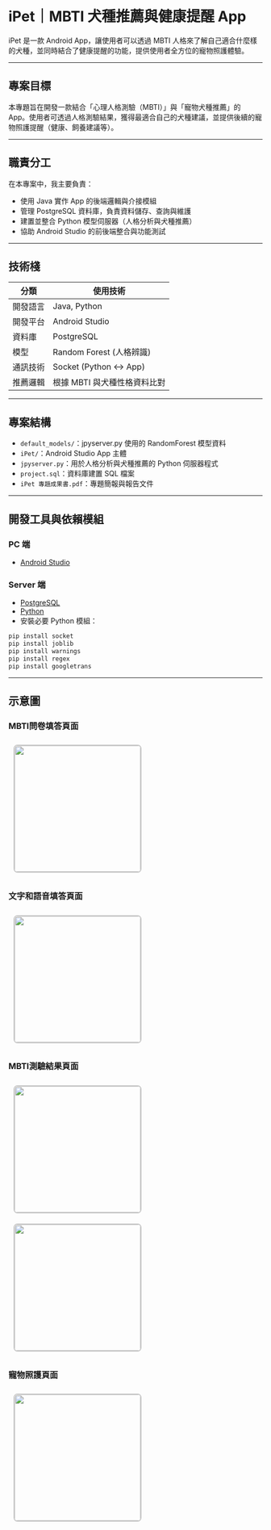 #  iPet｜MBTI 犬種推薦與健康提醒 App

iPet 是一款 Android App，讓使用者可以透過 MBTI 人格來了解自己適合什麼樣的犬種，並同時結合了健康提醒的功能，提供使用者全方位的寵物照護體驗。

---

##  專案目標

本專題旨在開發一款結合「心理人格測驗（MBTI）」與「寵物犬種推薦」的 App。使用者可透過人格測驗結果，獲得最適合自己的犬種建議，並提供後續的寵物照護提醒（健康、飼養建議等）。

---

##  職責分工

在本專案中，我主要負責：

- 使用 Java 實作 App 的後端邏輯與介接模組  
- 管理 PostgreSQL 資料庫，負責資料儲存、查詢與維護  
- 建置並整合 Python 模型伺服器（人格分析與犬種推薦）  
- 協助 Android Studio 的前後端整合與功能測試

---

##  技術棧

| 分類 | 使用技術 |
|------|----------|
| 開發語言 | Java, Python |
| 開發平台 | Android Studio |
| 資料庫 | PostgreSQL |
| 模型 | Random Forest (人格辨識) |
| 通訊技術 | Socket (Python ↔ App) |
| 推薦邏輯 | 根據 MBTI 與犬種性格資料比對 |

---

##  專案結構

- `default_models/`：jpyserver.py 使用的 RandomForest 模型資料
- `iPet/`：Android Studio App 主體
- `jpyserver.py`：用於人格分析與犬種推薦的 Python 伺服器程式
- `project.sql`：資料庫建置 SQL 檔案
- `iPet 專題成果書.pdf`：專題簡報與報告文件

---

##  開發工具與依賴模組

###  PC 端
- [Android Studio](https://developer.android.com/studio/)

###  Server 端
- [PostgreSQL](https://www.postgresql.org/download/)
- [Python](https://www.python.org/downloads/)
- 安裝必要 Python 模組：
```bash
pip install socket  
pip install joblib  
pip install warnings  
pip install regex  
pip install googletrans
```
---

##  示意圖

### MBTI問卷填答頁面  
<img src="images/mbti_questions_page.png" width="250" style="border: 2px solid #ccc; border-radius: 8px; margin: 10px;" />

### 文字和語音填答頁面  
<img src="images/mbti_aimodel_analyze.png" width="250" style="border: 2px solid #ccc; border-radius: 8px; margin: 10px;" />

### MBTI測驗結果頁面  
<img src="images/final_result.png" width="250" style="border: 2px solid #ccc; border-radius: 8px; margin: 10px;" />  
<img src="images/mbti_dogs.png" width="250" style="border: 2px solid #ccc; border-radius: 8px; margin: 10px;" />

### 寵物照護頁面  
<img src="images/health_care_page.png" width="250" style="border: 2px solid #ccc; border-radius: 8px; margin: 10px;" />





